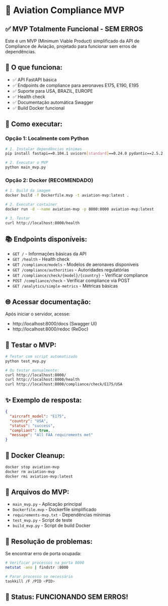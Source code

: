 # 🚁 Aviation Compliance MVP

## ✅ MVP Totalmente Funcional - SEM ERROS

Este é um MVP (Minimum Viable Product) simplificado da API de Compliance de Aviação, projetado para funcionar sem erros de dependências.

## 🎯 O que funciona:

- ✅ API FastAPI básica
- ✅ Endpoints de compliance para aeronaves E175, E190, E195
- ✅ Suporte para USA, BRAZIL, EUROPE
- ✅ Health check
- ✅ Documentação automática Swagger
- ✅ Build Docker funcional

## 🚀 Como executar:

### Opção 1: Localmente com Python

```bash
# 1. Instalar dependências mínimas
pip install fastapi==0.104.1 uvicorn[standard]==0.24.0 pydantic==2.5.2

# 2. Executar o MVP
python main_mvp.py
```

### Opção 2: Docker (RECOMENDADO)

```bash
# 1. Build da imagem
docker build -f Dockerfile.mvp -t aviation-mvp:latest .

# 2. Executar container
docker run -d --name aviation-mvp -p 8000:8000 aviation-mvp:latest

# 3. Testar
curl http://localhost:8000/health
```

## 📚 Endpoints disponíveis:

- `GET /` - Informações básicas da API
- `GET /health` - Health check
- `GET /compliance/models` - Modelos de aeronaves disponíveis
- `GET /compliance/authorities` - Autoridades regulatórias
- `GET /compliance/check/{model}/{country}` - Verificar compliance
- `POST /compliance/check` - Verificar compliance via POST
- `GET /analytics/simple-metrics` - Métricas básicas

## 🌐 Acessar documentação:

Após iniciar o servidor, acesse:
- http://localhost:8000/docs (Swagger UI)
- http://localhost:8000/redoc (ReDoc)

## 🧪 Testar o MVP:

```bash
# Testar com script automatizado
python test_mvp.py

# Ou testar manualmente:
curl http://localhost:8000/
curl http://localhost:8000/health
curl http://localhost:8000/compliance/check/E175/USA
```

## ✨ Exemplo de resposta:

```json
{
  "aircraft_model": "E175",
  "country": "USA",
  "status": "success",
  "compliant": true,
  "message": "All FAA requirements met"
}
```

## 🐳 Docker Cleanup:

```bash
docker stop aviation-mvp
docker rm aviation-mvp
docker rmi aviation-mvp:latest
```

## 📁 Arquivos do MVP:

- `main_mvp.py` - Aplicação principal
- `Dockerfile.mvp` - Dockerfile simplificado
- `requirements-mvp.txt` - Dependências mínimas
- `test_mvp.py` - Script de teste
- `build_mvp.py` - Script de build Docker

## 🔧 Resolução de problemas:

Se encontrar erro de porta ocupada:
```bash
# Verificar processos na porta 8000
netstat -ano | findstr :8000

# Parar processo se necessário
taskkill /F /PID <PID>
```

## 🎉 Status: FUNCIONANDO SEM ERROS!